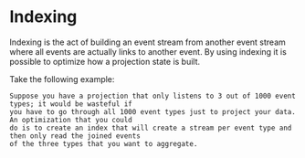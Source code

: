 Indexing
========

Indexing is the act of building an event stream from another event stream where all events are actually links to another
event. By using indexing it is possible to optimize how a projection state is built.

Take the following example:

    Suppose you have a projection that only listens to 3 out of 1000 event types; it would be wasteful if
    you have to go through all 1000 event types just to project your data. An optimization that you could
    do is to create an index that will create a stream per event type and then only read the joined events 
    of the three types that you want to aggregate.
